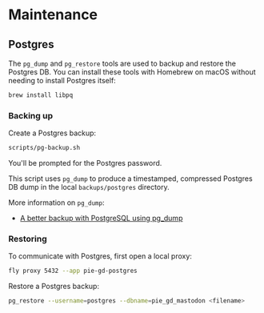 # Maintenance

## Postgres

The `pg_dump` and `pg_restore` tools are used to backup and restore the Postgres DB. You can install these tools with Homebrew on macOS without needing to install Postgres itself:

```bash
brew install libpq
```

### Backing up

Create a Postgres backup:

```bash
scripts/pg-backup.sh
```

You'll be prompted for the Postgres password.

This script uses `pg_dump` to produce a timestamped, compressed Postgres DB dump in the local `backups/postgres` directory.

More information on `pg_dump`:

- [A better backup with PostgreSQL using pg_dump](https://www.commandprompt.com/blog/a_better_backup_with_postgresql_using_pg_dump/)

### Restoring

To communicate with Postgres, first open a local proxy:

```bash
fly proxy 5432 --app pie-gd-postgres
```

Restore a Postgres backup:

```bash
pg_restore --username=postgres --dbname=pie_gd_mastodon <filename>
```
